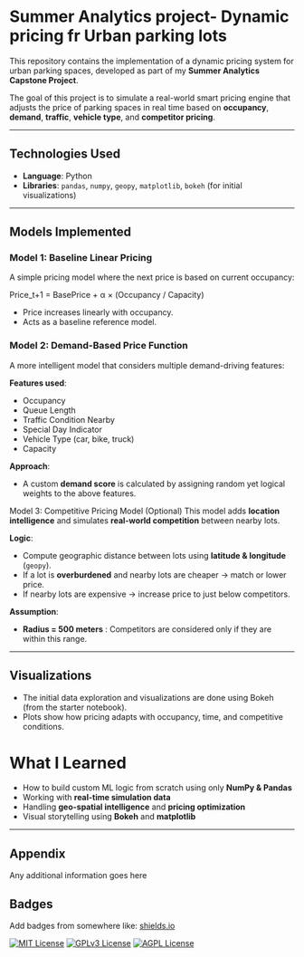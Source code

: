 
# Summer Analytics project- Dynamic pricing fr Urban parking lots


This repository contains the implementation of a dynamic pricing system for urban parking spaces, developed as part of my **Summer Analytics Capstone Project**.

The goal of this project is to simulate a real-world smart pricing engine that adjusts the price of parking spaces in real time based on **occupancy**, **demand**, **traffic**, **vehicle type**, and **competitor pricing**.

---

##  Technologies Used
- **Language**: Python
- **Libraries**: `pandas`, `numpy`, `geopy`, `matplotlib`, `bokeh` (for initial visualizations)

---

## Models Implemented

### Model 1: Baseline Linear Pricing
A simple pricing model where the next price is based on current occupancy:

Price_t+1 = BasePrice + α × (Occupancy / Capacity)
- Price increases linearly with occupancy.
- Acts as a baseline reference model.


###  Model 2: Demand-Based Price Function
A more intelligent model that considers multiple demand-driving features:

**Features used**:
- Occupancy 
- Queue Length
- Traffic Condition Nearby
- Special Day Indicator
- Vehicle Type (car, bike, truck)
-  Capacity
    
    
**Approach**:
- A custom **demand score** is calculated by assigning random yet logical weights to the above features.

Model 3: Competitive Pricing Model (Optional)
This model adds **location intelligence** and simulates **real-world competition** between nearby lots.

**Logic**:
- Compute geographic distance between lots using **latitude & longitude** (`geopy`).
- If a lot is **overburdened** and nearby lots are cheaper → match or lower price.
- If nearby lots are expensive → increase price to just below competitors.

**Assumption**:
- **Radius = 500 meters** : Competitors are considered only if they are within this range.

---

## Visualizations
- The initial data exploration and visualizations are done using Bokeh (from the starter notebook).
- Plots show how pricing adapts with occupancy, time, and competitive conditions.


 # What I Learned
- How to build custom ML logic from scratch using only **NumPy & Pandas**
- Working with **real-time simulation data**
- Handling **geo-spatial intelligence** and **pricing optimization**
- Visual storytelling using **Bokeh** and **matplotlib**

---
## Appendix

Any additional information goes here


## Badges

Add badges from somewhere like: [shields.io](https://shields.io/)

[![MIT License](https://img.shields.io/badge/License-MIT-green.svg)](https://choosealicense.com/licenses/mit/)
[![GPLv3 License](https://img.shields.io/badge/License-GPL%20v3-yellow.svg)](https://opensource.org/licenses/)
[![AGPL License](https://img.shields.io/badge/license-AGPL-blue.svg)](http://www.gnu.org/licenses/agpl-3.0)

